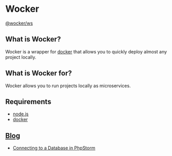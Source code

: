 # Wocker

[@wocker/ws](https://www.npmjs.com/package/@wocker/ws)


## What is Wocker?

Wocker is a wrapper for [docker](https://www.docker.com) that allows you to quickly deploy almost any project locally.


## What is Wocker for?

Wocker allows you to run projects locally as microservices.


## Requirements

- [node.js](https://nodejs.org)
- [docker](https://www.docker.com)


## [Blog](/blog)

- [Connecting to a Database in PhpStorm](/blog/posts/1)
